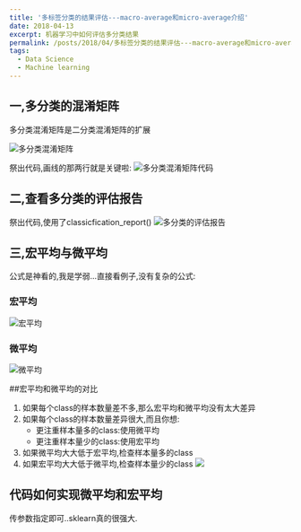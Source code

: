 ```yaml
---
title: '多标签分类的结果评估---macro-average和micro-average介绍'
date: 2018-04-13
excerpt: 机器学习中如何评估多分类结果
permalink: /posts/2018/04/多标签分类的结果评估---macro-average和micro-average介绍/
tags:
  - Data Science
  - Machine learning
---
```


## 一,多分类的混淆矩阵
多分类混淆矩阵是二分类混淆矩阵的扩展

![多分类混淆矩阵](https://images2018.cnblogs.com/blog/1366679/201804/1366679-20180413175317502-685056976.png)

祭出代码,画线的那两行就是关键啦:
![多分类混淆矩阵代码](https://images2018.cnblogs.com/blog/1366679/201804/1366679-20180413175600421-1704322383.png)

## 二,查看多分类的评估报告

祭出代码,使用了classicfication_report()
![多分类的评估报告](https://images2018.cnblogs.com/blog/1366679/201804/1366679-20180413175726880-56773811.png)

## 三,宏平均与微平均
公式是神看的,我是学弱...直接看例子,没有复杂的公式:
### 宏平均
![宏平均](https://images2018.cnblogs.com/blog/1366679/201804/1366679-20180413180201734-1205637646.png)

### 微平均
![微平均](https://images2018.cnblogs.com/blog/1366679/201804/1366679-20180413180147402-1119858334.png)

##宏平均和微平均的对比
1. 如果每个class的样本数量差不多,那么宏平均和微平均没有太大差异
2. 如果每个class的样本数量差异很大,而且你想:
    - 更注重样本量多的class:使用微平均
    - 更注重样本量少的class:使用宏平均
3. 如果微平均大大低于宏平均,检查样本量多的class
4. 如果宏平均大大低于微平均,检查样本量少的class
![](https://images2018.cnblogs.com/blog/1366679/201804/1366679-20180413180328627-591627955.png)


## 代码如何实现微平均和宏平均
传参数指定即可..sklearn真的很强大.